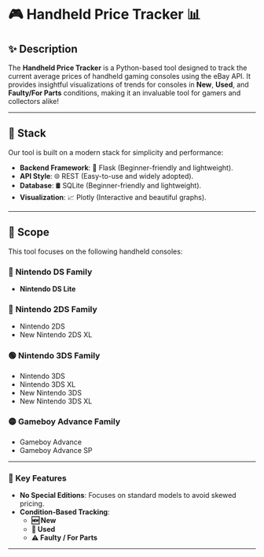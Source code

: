 # 🎮 Handheld Price Tracker 📊

## ✨ Description
The **Handheld Price Tracker** is a Python-based tool designed to track the current average prices of handheld gaming consoles using the eBay API. It provides insightful visualizations of trends for consoles in **New**, **Used**, and **Faulty/For Parts** conditions, making it an invaluable tool for gamers and collectors alike!

---

## 🔧 Stack
Our tool is built on a modern stack for simplicity and performance:
- **Backend Framework**: 🐍 Flask (Beginner-friendly and lightweight).
- **API Style**: 🌐 REST (Easy-to-use and widely adopted).
- **Database**: 🛢️ SQLite (Beginner-friendly and lightweight).
- **Visualization**: 📈 Plotly (Interactive and beautiful graphs).

---

## 🎯 Scope
This tool focuses on the following handheld consoles:

### 🔵 **Nintendo DS Family**
- **Nintendo DS Lite**

### 🔴 **Nintendo 2DS Family**
- Nintendo 2DS
- New Nintendo 2DS XL

### 🟢 **Nintendo 3DS Family**
- Nintendo 3DS
- Nintendo 3DS XL
- New Nintendo 3DS
- New Nintendo 3DS XL

### 🟡 **Gameboy Advance Family**
- Gameboy Advance
- Gameboy Advance SP

---

### 🚀 Key Features
- **No Special Editions**: Focuses on standard models to avoid skewed pricing.
- **Condition-Based Tracking**:
  - **🆕 New**
  - **🔄 Used**
  - **⚠️ Faulty / For Parts**

---